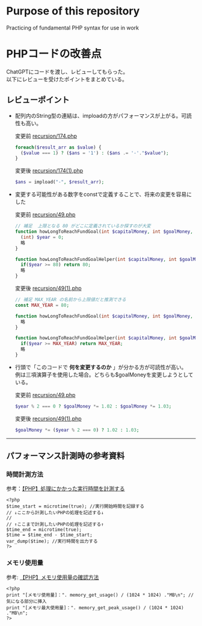 # Purpose of this repository
Practicing of fundamental PHP syntax for use in work

# PHPコードの改善点
ChatGPTにコードを渡し、レビューしてもらった。  
以下にレビューを受けたポイントをまとめている。  

## レビューポイント
- 配列内のString型の連結は、imploadの方がパフォーマンスが上がる。可読性も高い。
   
  変更前 [recursion/174.php](https://github.com/mitocon/practiceCode/blob/main/recursion/174.php)  
  ```php
  foreach($result_arr as $value) {
    ($value === 1) ? ($ans = '1') : ($ans .= '-'."$value");
  }
  ```
  変更後 [recursion/174(1).php](https://github.com/mitocon/practiceCode/blob/main/recursion/174(1).php)  
  ```php
  $ans = impload("-", $result_arr);
  ```
- 変更する可能性がある数字をconstで定義することで、将来の変更を容易にした
  
  変更前 [recursion/49.php](https://github.com/mitocon/practiceCode/blob/main/recursion/49.php)  
  ```php
  // 補足  上限となる 80 がどこに定義されているか探すのが大変
  function howLongToReachFundGoal(int $capitalMoney, int $goalMoney, int $interest): int{
    (int) $year = 0;
    略
  }

  function howLongToReachFundGoalHelper(int $capitalMoney, int $goalMoney, int $interest, int $year){
    if($year >= 80) return 80;
    略
  }
  ```
  変更後 [recursion/49(1).php](https://github.com/mitocon/practiceCode/blob/main/recursion/49(1).php)  
  ```php
  // 補足 MAX_YEAR の名前から上限値だと推測できる
  const MAX_YEAR = 80;

  function howLongToReachFundGoal(int $capitalMoney, int $goalMoney, int $interest): int{
    略
  }
  
  function howLongToReachFundGoalHelper(int $capitalMoney, int $goalMoney, int $interest, int $year = 0){
    if($year >= MAX_YEAR) return MAX_YEAR;
    略
  }
  ```  

- 行頭で「このコードで __何を変更するのか__ 」が分かる方が可読性が高い。  
  例は三項演算子を使用した場合。どちらも$goalMoneyを変更しようとしている。  

  変更前 [recursion/49.php](https://github.com/mitocon/practiceCode/blob/main/recursion/49.php)    
  ```php
  $year % 2 === 0 ? $goalMoney *= 1.02 : $goalMoney *= 1.03;
  ```
  変更後 [recursion/49(1).php](https://github.com/mitocon/practiceCode/blob/main/recursion/49(1).php)  
  ```php
  $goalMoney *= ($year % 2 === 0) ? 1.02 : 1.03;
  ```

---

## パフォーマンス計測時の参考資料
### 時間計測方法
参考：[【PHP】処理にかかった実行時間を計測する](https://eclair.blog/php-microtime/)
```
<?php
$time_start = microtime(true); //実行開始時間を記録する
// ↓ここから計測したいPHPの処理を記述する↓
//
// ↑ここまで計測したいPHPの処理を記述する↑
$time_end = microtime(true);
$time = $time_end - $time_start;
var_dump($time); //実行時間を出力する
?>
```
### メモリ使用量
参考: [【PHP】メモリ使用量の確認方法](https://it.notepad-blog.com/programming/php/299/)
```
<?php
print "[メモリ使用量]：". memory_get_usage() / (1024 * 1024) ."MB\n"; // 気になる部分に挿入
print "[メモリ最大使用量]：". memory_get_peak_usage() / (1024 * 1024) ."MB\n";
?>
```
